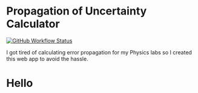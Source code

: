 # Propagation of Uncertainty Calculator
[![GitHub Workflow Status](https://img.shields.io/github/workflow/status/nicoco007/Propagation-of-Uncertainty-Calculator/build-and-deploy?style=flat-square)](https://github.com/nicoco007/Propagation-of-Uncertainty-Calculator/actions?query=workflow%3Abuild-and-deploy)

I got tired of calculating error propagation for my Physics labs so I created this web app to avoid the hassle.

# Hello
